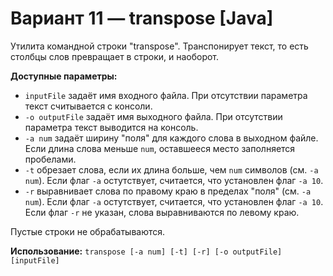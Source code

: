 # Вариант 11 — transpose [Java]
Утилита командной строки "transpose". 
Транспонирует текст, то есть столбцы слов превращает в строки, и наоборот. 

**Доступные параметры:**
+ `inputFile` задаёт имя входного файла. При отсутствии параметра текст считывается с консоли.
+ `-o outputFile` задаёт имя выходного файла. При отсутствии параметра текст выводится на консоль.
+ `-a num` задаёт ширину "поля" для каждого слова в выходном файле. 
Если длина слова меньше `num`, оставшееся место заполняется пробелами.
+ `-t` обрезает слова, если их длина больше, чем `num` символов (см. `-a num`).
Если флаг `-a` остутствует, считается, что установлен флаг `-a 10`.
+ `-r` выравнивает слова по правому краю в пределах "поля" (см. `-a num`).
Если флаг `-a` остутствует, считается, что установлен флаг `-a 10`.
Если флаг `-r` не указан, слова выравниваются по левому краю.

Пустые строки не обрабатываются.

**Использование:** `transpose [-a num] [-t] [-r] [-o outputFile] [inputFile]`